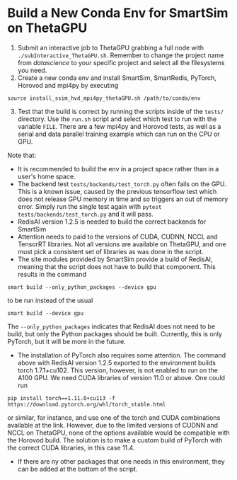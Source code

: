 # Build a New Conda Env for SmartSim on ThetaGPU

1. Submit an interactive job to ThetaGPU grabbing a full node with `./subInteractive_ThetaGPU.sh`. Remember to change the project name from *datascience* to your specific project and select all the filesystems you need.
2. Create a new conda env and install SmartSim, SmartRedis, PyTorch, Horovod and mpi4py by executing
```
source install_ssim_hvd_mpi4py_thetaGPU.sh /path/to/conda/env
```
3. Test that the build is correct by running the scripts inside of the `tests/` directory. Use the `run.sh` script and select which test to run with the variable `FILE`. There are a few mpi4py and Horovod tests, as well as a serial and data parallel training example which can run on the CPU or GPU.

Note that:
- It is recommended to build the env in a project space rather than in a user's home space.
- The backend test `tests/backends/test_torch.py` often fails on the GPU. This is a known issue, caused by the previous tensorflow test which does not release GPU memory in time and so triggers an out of memory error. Simply run the single test again with `pytest tests/backends/test_torch.py` and it will pass.
- RedisAI version 1.2.5 is needed to build the correct backends for SmartSim
- Attention needs to paid to the versions of CUDA, CUDNN, NCCL and TensorRT libraries. Not all versions are available on ThetaGPU, and one must pick a consistent set of libraries as was done in the script.
- The site modules provided by SmartSim provide a build of RedisAI, meaning that the script does not have to build that component. This results in the command
```
smart build --only_python_packages --device gpu
```
to be run instead of the usual
```
smart build --device gpu
```
The `--only_python_packages` indicates that RedisAI does not need to be build, but only the Python packages should be built. Currently, this is only PyTorch, but it will be more in the future.
- The installation of PyTorch also requires some attention. The command above with RedisAI version 1.2.5 exported to the environment builds torch 1.7.1+cu102. This version, however, is not enabled to run on the A100 GPU. We need CUDA libraries of version 11.0 or above. One could run
```
pip install torch==1.11.0+cu113 -f https://download.pytorch.org/whl/torch_stable.html
```
or similar, for instance, and use one of the torch and CUDA combinations available at the link. However, due to the limited versions of CUDNN and NCCL on ThetaGPU, none of the options available would be compatible with the Horovod build. The solution is to make a custom build of PyTorch with the correct CUDA libraries, in this case 11.4.
- If there are ny other packages that one needs in this environment, they can be added at the bottom of the script.
